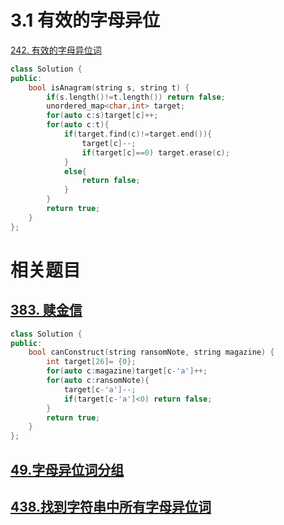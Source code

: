 # 3.1 有效的字母异位

[242. 有效的字母异位词](https://leetcode.cn/problems/valid-anagram/)

```cpp
class Solution {
public:
    bool isAnagram(string s, string t) {
        if(s.length()!=t.length()) return false;
        unordered_map<char,int> target;
        for(auto c:s)target[c]++;
        for(auto c:t){
            if(target.find(c)!=target.end()){
                target[c]--;
                if(target[c]==0) target.erase(c);
            }
            else{
                return false;
            }
        }
        return true;
    }
};
```


# 相关题目

## [383. 赎金信](https://leetcode.cn/problems/ransom-note/)

```cpp
class Solution {
public:
    bool canConstruct(string ransomNote, string magazine) {
        int target[26]= {0};
        for(auto c:magazine)target[c-'a']++;
        for(auto c:ransomNote){
            target[c-'a']--;
            if(target[c-'a']<0) return false;
        }
        return true;
    }
};
```

## [49.字母异位词分组](https://leetcode.cn/problems/group-anagrams/)


## [438.找到字符串中所有字母异位词](https://leetcode.cn/problems/find-all-anagrams-in-a-string/)
